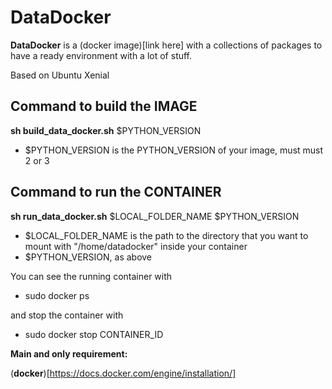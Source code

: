 # DataDocker

__DataDocker__ is a (docker image)[link here] with a collections of packages to have a ready environment with a lot of stuff.

Based on Ubuntu Xenial

## Command to build the IMAGE
__sh build_data_docker.sh__ $PYTHON_VERSION

* $PYTHON_VERSION is the PYTHON_VERSION of your image, must must 2 or 3

## Command to run the CONTAINER
__sh run_data_docker.sh__ $LOCAL_FOLDER_NAME $PYTHON_VERSION

* $LOCAL_FOLDER_NAME is the path to the directory that you want to mount with "/home/datadocker" inside your container
* $PYTHON_VERSION, as above

You can see the running container with
* sudo docker ps

and stop the container with
* sudo docker stop CONTAINER_ID

**Main and only requirement:**

(__docker__)[https://docs.docker.com/engine/installation/]

